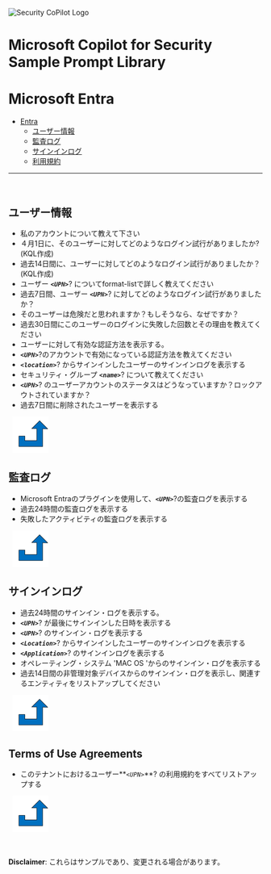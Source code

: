 ![Security CoPilot Logo](https://github.com/ninjyanaka/Copilot-For-Security/blob/main/Promptbook%20samples/ic_fluent_copilot_64_64%402x.png)
# Microsoft Copilot for Security Sample Prompt Library

# Microsoft Entra

- [Entra](#entra)
  - [ユーザー情報](#user-details)
  - [監査ログ](#audit-logs)
  - [サインインログ](#sign-in-logs)
  - [利用規約](terms-of-use-agreements)

***
&nbsp;
## ユーザー情報
<a name="User Details"></a>
- 私のアカウントについて教えて下さい
- ４月1日に、そのユーザーに対してどのようなログイン試行がありましたか? (KQL作成)
- 過去14日間に、ユーザーに対してどのようなログイン試行がありましたか？(KQL作成) 
- ユーザー **_`<UPN>`_**? についてformat-listで詳しく教えてください
- 過去7日間、ユーザー **_`<UPN>`_**? に対してどのようなログイン試行がありましたか？
- そのユーザーは危険だと思われますか？もしそうなら、なぜですか？
- 過去30日間にこのユーザーのログインに失敗した回数とその理由を教えてください
- ユーザーに対して有効な認証方法を表示する。
- **_`<UPN>`_**?のアカウントで有効になっている認証方法を教えてください
- **_`<location>`_**? からサインインしたユーザーのサインインログを表示する
- セキュリティ・グループ **_`<name>`_**? について教えてください
- **_`<UPN>`_**? のユーザーアカウントのステータスはどうなっていますか？ロックアウトされていますか？
- 過去7日間に削除されたユーザーを表示する

&nbsp;
[![alt text](../../Images/backtotop.svg)](#entra)

## 監査ログ

- Microsoft Entraのプラグインを使用して、**_`<UPN>`_**?の監査ログを表示する
- 過去24時間の監査ログを表示する
- 失敗したアクティビティの監査ログを表示する

&nbsp;
[![alt text](../../Images/backtotop.svg)](#entra)

## サインインログ

- 過去24時間のサインイン・ログを表示する。
- **_`<UPN>`_**?  が最後にサインインした日時を表示する
- **_`<UPN>`_**? のサインイン・ログを表示する
- **_`<Location>`_**? からサインインしたユーザーのサインインログを表示する
- **_`<Application>`_**? のサインインログを表示する
- オペレーティング・システム 'MAC OS 'からのサインイン・ログを表示する
- 過去14日間の非管理対象デバイスからのサインイン・ログを表示し、関連するエンティティをリストアップしてください

&nbsp;
[![alt text](../../Images/backtotop.svg)](#entra)

## Terms of Use Agreements

- このテナントにおけるユーザー**_`<UPN>`_**? の利用規約をすべてリストアップする

&nbsp;
[![alt text](../../Images/backtotop.svg)](#entra)

&nbsp;

**Disclaimer**: これらはサンプルであり、変更される場合があります。
